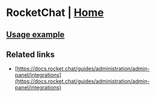 # RocketChat | [Home](./../../)

## [Usage example](./../../tests/RocketChat/ClientTest.php)

## Related links

* [https://docs.rocket.chat/guides/administration/admin-panel/integrations](https://docs.rocket.chat/guides/administration/admin-panel/integrations)
